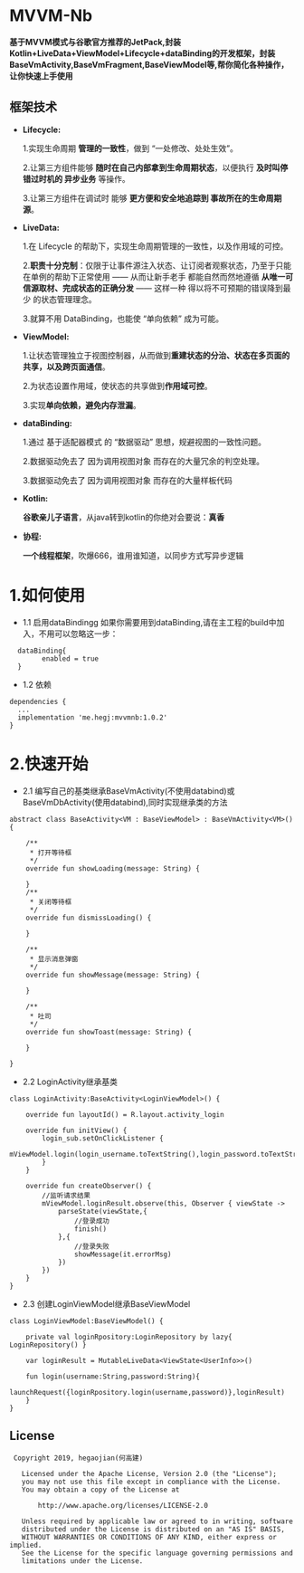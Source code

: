 # MVVM-Nb
**基于MVVM模式与谷歌官方推荐的JetPack,封装Kotlin+LiveData+ViewModel+Lifecycle+dataBinding的开发框架，封装BaseVmActivity,BaseVmFragment,BaseViewModel等,帮你简化各种操作，让你快速上手使用**  

## 框架技术  

- **Lifecycle:**

  1.实现生命周期  **管理的一致性**，做到 “一处修改、处处生效”。  
  
  2.让第三方组件能够 **随时在自己内部拿到生命周期状态**，以便执行 **及时叫停 错过时机的 异步业务** 等操作。  
  
  3.让第三方组件在调试时 能够 **更方便和安全地追踪到 事故所在的生命周期源**。  
  
- **LiveData:**

  1.在 Lifecycle 的帮助下，实现生命周期管理的一致性，以及作用域的可控。  
  
  2.**职责十分克制**：仅限于让事件源注入状态、让订阅者观察状态，乃至于只能在单例的帮助下正常使用 —— 从而让新手老手 都能自然而然地遵循 **从唯一可信源取材、完成状态的正确分发** —— 这样一种 得以将不可预期的错误降到最少 的状态管理理念。  
  
  3.就算不用 DataBinding，也能使 “单向依赖” 成为可能。  
  
- **ViewModel:**  

  1.让状态管理独立于视图控制器，从而做到**重建状态的分治、状态在多页面的共享，以及跨页面通信**。
  
  2.为状态设置作用域，使状态的共享做到**作用域可控**。  
  
  3.实现**单向依赖，避免内存泄漏**。 
  
- **dataBinding:**
  
  1.通过 基于适配器模式 的 “数据驱动” 思想，规避视图的一致性问题。  
  
  2.数据驱动免去了 因为调用视图对象 而存在的大量冗余的判空处理。  
  
  3.数据驱动免去了 因为调用视图对象 而存在的大量样板代码  
  
- **Kotlin:**

  **谷歌亲儿子语言**，从java转到kotlin的你绝对会要说：**真香**
  
- **协程:**  

  **一个线程框架**，吹爆666，谁用谁知道，以同步方式写异步逻辑

# 1.如何使用

- 1.1 启用dataBindingg 如果你需要用到dataBinding,请在主工程的build中加入，不用可以忽略这一步：
```
  dataBinding{
        enabled = true
  }
```
- 1.2 依赖
```
dependencies {
  ...
  implementation 'me.hegj:mvvmnb:1.0.2'
}

```
# 2.快速开始
- 2.1 编写自己的基类继承BaseVmActivity(不使用databind)或BaseVmDbActivity(使用databind),同时实现继承类的方法
```
abstract class BaseActivity<VM : BaseViewModel> : BaseVmActivity<VM>() {

    /**
     * 打开等待框
     */
    override fun showLoading(message: String) {
       
    }
    /**
     * 关闭等待框
     */
    override fun dismissLoading() {
     
    }

    /**
     * 显示消息弹窗
     */
    override fun showMessage(message: String) {
       
    }

    /**
     * 吐司
     */
    override fun showToast(message: String) {
       
    }

}
```
- 2.2 LoginActivity继承基类
```
class LoginActivity:BaseActivity<LoginViewModel>() {

    override fun layoutId() = R.layout.activity_login

    override fun initView() {
        login_sub.setOnClickListener {
            mViewModel.login(login_username.toTextString(),login_password.toTextString())
        }
    }

    override fun createObserver() {
        //监听请求结果
        mViewModel.loginResult.observe(this, Observer { viewState ->
            parseState(viewState,{
                //登录成功
                finish()
            },{
                //登录失败
                showMessage(it.errorMsg)
            })
        })
    }
}
```
- 2.3 创建LoginViewModel继承BaseViewModel
```
class LoginViewModel:BaseViewModel() {

    private val loginRpository:LoginRepository by lazy{ LoginRepository() }

    var loginResult = MutableLiveData<ViewState<UserInfo>>()

    fun login(username:String,password:String){
        launchRequest({loginRpository.login(username,password)},loginResult)
    }
}
```
## License
```
 Copyright 2019, hegaojian(何高建)       
  
   Licensed under the Apache License, Version 2.0 (the "License");
   you may not use this file except in compliance with the License.
   You may obtain a copy of the License at 
 
       http://www.apache.org/licenses/LICENSE-2.0 

   Unless required by applicable law or agreed to in writing, software
   distributed under the License is distributed on an "AS IS" BASIS,
   WITHOUT WARRANTIES OR CONDITIONS OF ANY KIND, either express or implied.
   See the License for the specific language governing permissions and
   limitations under the License.
```

